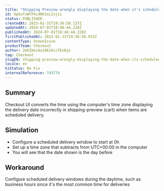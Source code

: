 ```yaml
---
title: "Shipping Preview wrongly displaying the date when it's scheduled delivery"
id: 6pbufuWTFkL4NK3xLIxj1z
status: PUBLISHED
createdAt: 2023-01-31T19:36:58.137Z
updatedAt: 2024-07-01T18:48:44.228Z
publishedAt: 2024-07-01T18:48:44.228Z
firstPublishedAt: 2023-01-31T19:36:58.933Z
contentType: knownIssue
productTeam: Checkout
author: 2mXZkbi0oi061KicTExNjo
tag: Checkout
slugEN: shipping-preview-wrongly-displaying-the-date-when-its-scheduled-delivery
locale: en
kiStatus: No Fix
internalReference: 743774
---
```


## Summary


Checkout UI converts the time using the computer's time zone displaying the delivery date incorrectly in shipping-preview (cart) when items are scheduled delivery.


##

## Simulation



- Configure a scheduled delivery window to start at 0h
- Set up a time zone that subtracts from UTC+00:00 in the computer
- You will see that the date shown is the day before


##

## Workaround


Configure scheduled delivery windows during the daytime, such as business hours since it's the most common time for deliveries




